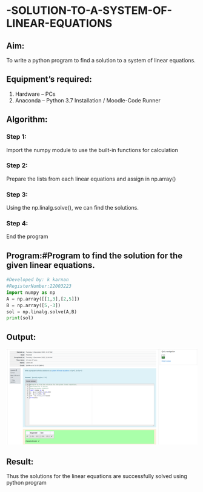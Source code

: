 # -SOLUTION-TO-A-SYSTEM-OF-LINEAR-EQUATIONS
## Aim:
To write a python program to find a solution to a system of linear equations.
## Equipment’s required:
1. 	Hardware – PCs
2. 	Anaconda – Python 3.7 Installation / Moodle-Code Runner
## Algorithm:
### Step 1: 
Import the numpy module to use the built-in functions for calculation
### Step 2: 
Prepare the lists from each linear equations and assign in np.array()
### Step 3: 
Using the np.linalg.solve(), we can find the solutions.
### Step 4: 
End the program
## Program:#Program to find the solution for the given linear equations.
```python
#Developed by: k karnan
#RegisterNumber:22003223
import numpy as np
A = np.array([[1,3],[2,5]])
B = np.array([5,-3])
sol = np.linalg.solve(A,B)
print(sol)
```
## Output:
![output](solution.png)
## Result: 
Thus the solutions for the linear equations are successfully solved using python program

